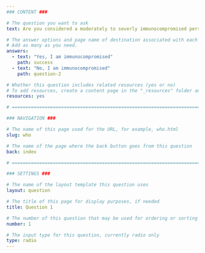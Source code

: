 ```yaml
---
### CONTENT ###

# The question you want to ask
text: Are you considered a moderately to severly immunocompromised person?

# The answer options and page name of destination associated with each answer
# Add as many as you need.
answers:
  - text: "Yes, I am immunocompromised"
    path: success
  - text: "No, I am immunocompromised"
    path: question-2

# Whether this question includes related resources (yes or no)
# To add resources, create a content page in the "_resources" folder and add this question's filename to the "related-page-name" setting, for example, who.md.
resources: yes

# =============================================================================

### NAVIGATION ###

# The name of this page used for the URL, for example, who.html
slug: who

# The name of the page where the back button goes from this question
back: index

# =============================================================================

### SETTINGS ###

# The name of the layout template this question uses
layout: question

# The title of this page for display purposes, if needed
title: Question 1

# The number of this question that may be used for ordering or sorting
number: 1

# The input type for this question, currently radio only
type: radio
---
```

